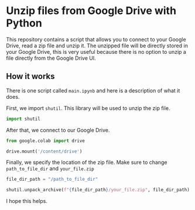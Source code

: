 # Unzip files from Google Drive with Python

This repository contains a script that allows you to connect to your Google Drive, read a zip file and unzip it. The unzipped file will be directly stored in your Google Drive, this is very useful because there is no option to unzip a file directly from the Google Drive UI.

## How it works
There is one script called `main.ipynb` and here is a description of what it does.

First, we import `shutil`. This library will be used to unzip the zip file.

```python
import shutil
```

After that, we connect to our Google Drive.

```python
from google.colab import drive

drive.mount('/content/drive')
```

Finally, we specify the location of the zip file. Make sure to change `path_to_file_dir` and `your_file.zip`

```python
file_dir_path = "/path_to_file_dir"

shutil.unpack_archive(f"{file_dir_path}/your_file.zip", file_dir_path)
```

I hope this helps.
